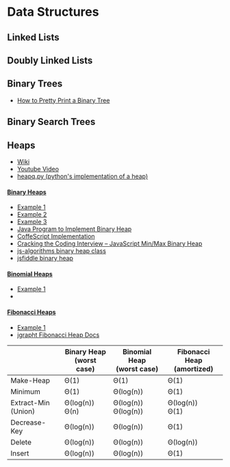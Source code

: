 Data Structures
===============

Linked Lists
------------

Doubly Linked Lists
-------------------

Binary Trees
------------
 - [How to Pretty Print a Binary Tree](http://articles.leetcode.com/how-to-pretty-print-binary-tree/)

Binary Search Trees
-------------------

Heaps
-----
 - [Wiki](https://www.wikiwand.com/en/Heap_(data_structure))
 - [Youtube Video](https://www.youtube.com/watch?v=q7R_upR81FU)
 - [heapq.py (python's implementation of a heap)](https://docs.python.org/2/library/heapq.html#heapq.heappush)


#### [Binary Heaps](https://www.wikiwand.com/en/Binary_heap)
 - [Example 1](https://github.com/Tyriar/js-binary-heap/blob/master/index.js)
 - [Example 2](https://codetype.wordpress.com/2012/08/29/cracking-the-coding-interview-javascript-minmax-binary-heap/)
 - [Example 3](http://eloquentjavascript.net/1st_edition/appendix2.html)
 - [Java Program to Implement Binary Heap](http://www.sanfoundry.com/java-program-implement-binary-heap/)
 - [CoffeScript Implementation](https://github.com/qiao/heap.js)
 - [Cracking the Coding Interview – JavaScript Min/Max Binary Heap](https://codetype.wordpress.com/2012/08/29/cracking-the-coding-interview-javascript-minmax-binary-heap/)
 - [js-algorithms binary heap class](https://github.com/duereg/js-algorithms/blob/master/lib/dataStructures/binaryHeap.js)
 - [jsfiddle binary heap](http://jsfiddle.net/DerekL/v4yLwfkp/)

#### [Binomial Heaps](https://www.wikiwand.com/en/Binomial_heap)
 - [Example 1](https://github.com/Tyriar/js-binomial-heap/blob/master/index.js)
 - 

#### [Fibonacci Heaps](https://www.wikiwand.com/en/Fibonacci_heap)
 - [Example 1](https://github.com/Tyriar/js-fibonacci-heap/blob/master/index.js)
 - [jgrapht Fibonacci Heap Docs](http://jgrapht.org/javadoc/org/jgrapht/util/FibonacciHeap.html)

|                          | Binary Heap <br> **(worst case)**  | Binomial Heap <br> **(worst case)** | Fibonacci Heap <br> **(amortized)** |
| ------------------------ | ------------------- | ------------------------ | ------------------- |
| Make-Heap                | Θ(1)                | Θ(1)                     | Θ(1)                |
| Minimum                  | Θ(1)                | Θ(log(n))                | Θ(1)                |
| Extract-Min <br> (Union) | Θ(log(n)) <br> Θ(n) | Θ(log(n)) <br> Θ(log(n)) | Θ(log(n)) <br> Θ(1) |
| Decrease-Key             | Θ(log(n))           | Θ(log(n))                | Θ(1)                |
| Delete                   | Θ(log(n))           | Θ(log(n))                | Θ(log(n))           |
| Insert                   | Θ(log(n))           | Θ(log(n))                | Θ(1)                |
